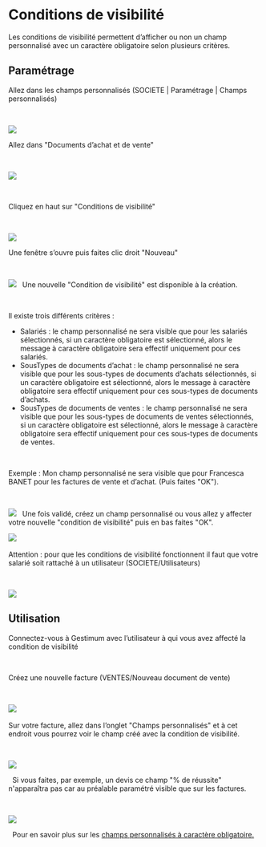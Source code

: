# Conditions de visibilité




Les conditions de visibilité permettent d’afficher ou non un champ personnalisé 
 avec un caractère obligatoire selon plusieurs critères.


## Paramétrage


Allez dans les champs personnalisés (SOCIETE 
 | Paramétrage | Champs personnalisés)


 


![](../../assets/images/ChampsPersonnalises/1/Menu.png)  

Allez dans "Documents d’achat et de vente"


 


![](../../assets/images/ChampsPersonnalises/1/Fonctionnalites.png)


 


Cliquez en haut sur "Conditions de visibilité"


 


![](../../assets/images/ChampsPersonnalises/6/BoutonConditionsVisibilite.png)  

Une fenêtre s’ouvre puis faites clic droit "Nouveau"


 


![](../../assets/images/ChampsPersonnalises/6/MenuNouvelleConditionVisibilite.png) 
  
Une nouvelle "Condition de visibilité" 
 est disponible à la création.


 


Il existe trois différents critères :


* Salariés : le 
 champ personnalisé ne sera visible que pour les salariés sélectionnés, 
 si un caractère obligatoire est sélectionné, alors le message à caractère 
 obligatoire sera effectif uniquement pour ces salariés.
* SousTypes de 
 documents d’achat : le champ personnalisé ne sera visible que pour 
 les sous-types de documents d’achats sélectionnés, si un caractère 
 obligatoire est sélectionné, alors le message à caractère obligatoire 
 sera effectif uniquement pour ces sous-types de documents d’achats.
* SousTypes de 
 documents de ventes : le champ personnalisé ne sera visible que pour 
 les sous-types de documents de ventes sélectionnés, si un caractère 
 obligatoire est sélectionné, alors le message à caractère obligatoire 
 sera effectif uniquement pour ces sous-types de documents de ventes.


 


Exemple : Mon champ personnalisé ne sera visible 
 que pour Francesca BANET pour les factures de vente et d’achat. (Puis 
 faites "OK").


 


![](../../assets/images/ChampsPersonnalises/6/NouvelleConditionVisibilite.png) 
  
Une fois validé, créez un champ personnalisé 
 ou vous allez y affecter votre nouvelle "condition de visibilité" 
 puis en bas faites "OK".


![](../../assets/images/ChampsPersonnalises/6/SelectionConditionVisiblite.png)
 


Attention : pour que les conditions 
 de visibilité fonctionnent il faut que votre salarié soit rattaché à un 
 utilisateur (SOCIETE/Utilisateurs)


 


![](../../assets/images/ChampsPersonnalises/6/RattachementSalarieUtilisateur.png)
## Utilisation


Connectez-vous à Gestimum avec l’utilisateur 
 à qui vous avez affecté la condition de visibilité


 


Créez une nouvelle facture (VENTES/Nouveau document 
 de vente)


 


![](../../assets/images/ChampsPersonnalises/6/NouveauDocument.png)
 


Sur votre facture, allez dans l’onglet "Champs 
 personnalisés" et à cet endroit vous pourrez voir le champ créé avec 
 la condition de visibilité.


 


![](../../assets/images/ChampsPersonnalises/6/FactureChampsPerso.png) 
 
  
Si vous faites, par exemple, un devis ce champ 
 "% de réussite" n'apparaîtra pas car au préalable paramétré 
 visible que sur les factures.


 


![](../../assets/images/ChampsPersonnalises/6/DevisChampsPerso.png) 
 
  
Pour en savoir plus sur les [champs 
 personnalisés à caractère obligatoire.](../5/ChampsPersonnalisesObligatoires.md)


